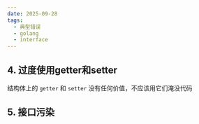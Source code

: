 ```yaml
---
date: 2025-09-28
tags:
  - 典型错误
  - golang
  - interface
---
```

## 4. 过度使用getter和setter
结构体上的 `getter` 和 `setter` 没有任何价值，不应该用它们淹没代码
## 5. 接口污染
